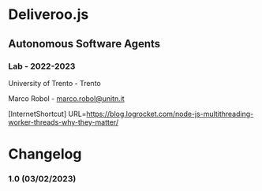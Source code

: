 # Deliveroo.js

## Autonomous Software Agents

### Lab - 2022-2023

University of Trento - Trento

Marco Robol - marco.robol@unitn.it

[InternetShortcut]
URL=https://blog.logrocket.com/node-js-multithreading-worker-threads-why-they-matter/

# Changelog

### 1.0 (03/02/2023)

